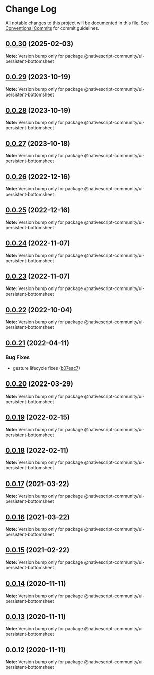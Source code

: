 # Change Log

All notable changes to this project will be documented in this file.
See [Conventional Commits](https://conventionalcommits.org) for commit guidelines.

## [0.0.30](https://github.com/nativescript-community/ui-persistent-bottomsheet/compare/v0.0.29...v0.0.30) (2025-02-03)

**Note:** Version bump only for package @nativescript-community/ui-persistent-bottomsheet

## [0.0.29](https://github.com/nativescript-community/ui-persistent-bottomsheet/compare/v0.0.28...v0.0.29) (2023-10-19)

**Note:** Version bump only for package @nativescript-community/ui-persistent-bottomsheet

## [0.0.28](https://github.com/nativescript-community/ui-persistent-bottomsheet/compare/v0.0.27...v0.0.28) (2023-10-19)

**Note:** Version bump only for package @nativescript-community/ui-persistent-bottomsheet

## [0.0.27](https://github.com/nativescript-community/ui-persistent-bottomsheet/compare/v0.0.26...v0.0.27) (2023-10-18)

**Note:** Version bump only for package @nativescript-community/ui-persistent-bottomsheet

## [0.0.26](https://github.com/nativescript-community/ui-persistent-bottomsheet/compare/v0.0.25...v0.0.26) (2022-12-16)

**Note:** Version bump only for package @nativescript-community/ui-persistent-bottomsheet

## [0.0.25](https://github.com/nativescript-community/ui-persistent-bottomsheet/compare/v0.0.24...v0.0.25) (2022-12-16)

**Note:** Version bump only for package @nativescript-community/ui-persistent-bottomsheet

## [0.0.24](https://github.com/nativescript-community/ui-persistent-bottomsheet/compare/v0.0.23...v0.0.24) (2022-11-07)

**Note:** Version bump only for package @nativescript-community/ui-persistent-bottomsheet

## [0.0.23](https://github.com/nativescript-community/ui-persistent-bottomsheet/compare/v0.0.22...v0.0.23) (2022-11-07)

**Note:** Version bump only for package @nativescript-community/ui-persistent-bottomsheet

## [0.0.22](https://github.com/nativescript-community/ui-persistent-bottomsheet/compare/v0.0.21...v0.0.22) (2022-10-04)

**Note:** Version bump only for package @nativescript-community/ui-persistent-bottomsheet

## [0.0.21](https://github.com/nativescript-community/ui-persistent-bottomsheet/compare/v0.0.20...v0.0.21) (2022-04-11)

### Bug Fixes

-   gesture lifecycle fixes ([b07eac7](https://github.com/nativescript-community/ui-persistent-bottomsheet/commit/b07eac70ca8cb10d4716a8be04de7236b84bf75e))

## [0.0.20](https://github.com/nativescript-community/ui-persistent-bottomsheet/compare/v0.0.19...v0.0.20) (2022-03-29)

**Note:** Version bump only for package @nativescript-community/ui-persistent-bottomsheet

## [0.0.19](https://github.com/nativescript-community/ui-persistent-bottomsheet/compare/v0.0.18...v0.0.19) (2022-02-15)

**Note:** Version bump only for package @nativescript-community/ui-persistent-bottomsheet

## [0.0.18](https://github.com/nativescript-community/ui-persistent-bottomsheet/compare/v0.0.17...v0.0.18) (2022-02-11)

**Note:** Version bump only for package @nativescript-community/ui-persistent-bottomsheet

## [0.0.17](https://github.com/nativescript-community/persistent-bottomsheet/compare/v0.0.16...v0.0.17) (2021-03-22)

**Note:** Version bump only for package @nativescript-community/ui-persistent-bottomsheet

## [0.0.16](https://github.com/nativescript-community/persistent-bottomsheet/compare/v0.0.15...v0.0.16) (2021-03-22)

**Note:** Version bump only for package @nativescript-community/ui-persistent-bottomsheet

## [0.0.15](https://github.com/nativescript-community/persistent-bottomsheet/compare/v0.0.14...v0.0.15) (2021-02-22)

**Note:** Version bump only for package @nativescript-community/ui-persistent-bottomsheet

## [0.0.14](https://github.com/nativescript-community/persistent-bottomsheet/compare/v0.0.13...v0.0.14) (2020-11-11)

**Note:** Version bump only for package @nativescript-community/ui-persistent-bottomsheet

## [0.0.13](https://github.com/nativescript-community/persistent-bottomsheet/compare/v0.0.12...v0.0.13) (2020-11-11)

**Note:** Version bump only for package @nativescript-community/ui-persistent-bottomsheet

## 0.0.12 (2020-11-11)

**Note:** Version bump only for package @nativescript-community/ui-persistent-bottomsheet
